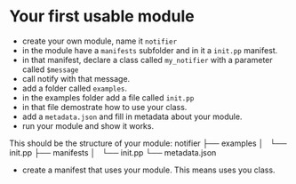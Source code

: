 Your first usable module
========================

* create your own module, name it `notifier`
* in the module have a `manifests` subfolder and in it a `init.pp` manifest.
* in that manifest, declare a class called `my_notifier` with a parameter called `$message`
* call notify with that message.
* add a folder called `examples`.
* in the examples folder add a file called `init.pp`
* in that file demostrate how to use your class.
* add a `metadata.json` and fill in metadata about your module.
* run your module and show it works.

This should be the structure of your module:
    notifier
    ├── examples
    │   └── init.pp
    ├── manifests
    │   └── init.pp
    └── metadata.json

* create a manifest that uses your module. This means uses you class.

